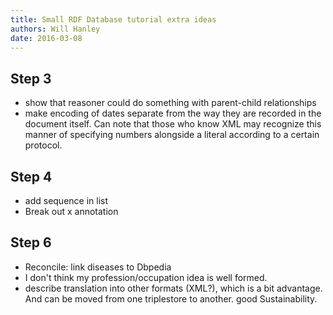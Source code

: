 ```yaml
---
title: Small RDF Database tutorial extra ideas
authors: Will Hanley
date: 2016-03-08
---
```


## Step 3
* show that reasoner could do something with parent-child relationships
* make encoding of dates separate from the way they are recorded in the document itself. Can note that those who know XML may recognize this manner of specifying numbers alongside a literal according to a certain protocol.

## Step 4
* add sequence in list
* Break out x annotation

## Step 6
* Reconcile: link diseases to Dbpedia
* I don't think my profession/occupation idea is well formed.
* describe translation into other formats (XML?), which is a bit advantage. And can be moved from one triplestore to another. good Sustainability.
